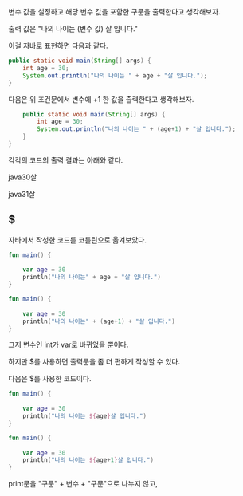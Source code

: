 
변수 값을 설정하고 해당 변수 값을 포함한 구문을 출력한다고 생각해보자.

출력 값은 "나의 나이는 (변수 값) 살 입니다."

이걸 자바로 표현하면 다음과 같다.

```java
public static void main(String[] args) {  
    int age = 30;  
    System.out.println("나의 나이는 " + age + "살 입니다.");  
}
```

다음은 위 조건문에서 변수에 +1 한 값을 출력한다고 생각해보자.

```java
    public static void main(String[] args) {  
        int age = 30;  
        System.out.println("나의 나이는 " + (age+1) + "살 입니다.");  
    }  
}
```

각각의 코드의 출력 결과는 아래와 같다.

java30살

java31살

## $

자바에서 작성한 코드를 코틀린으로 옮겨보았다.

```kotlin
fun main() {  
  
    var age = 30  
    println("나의 나이는" + age + "살 입니다.")  
}
```

```kotlin
fun main() {  
  
    var age = 30  
    println("나의 나이는" + (age+1) + "살 입니다.")  
}
```

그저 변수인 int가 var로 바뀌었을 뿐이다.

하지만 $를 사용하면 출력문을 좀 더 편하게 작성할 수 있다.

다음은 $를 사용한 코드이다.

```kotlin
fun main() {  
  
    var age = 30  
    println("나의 나이는 ${age}살 입니다.")  
}
```

```kotlin
fun main() {  
  
    var age = 30  
    println("나의 나이는 ${age+1}살 입니다.")  
}
```

print문을 "구문" + 변수 + "구문"으로 나누지 않고, 